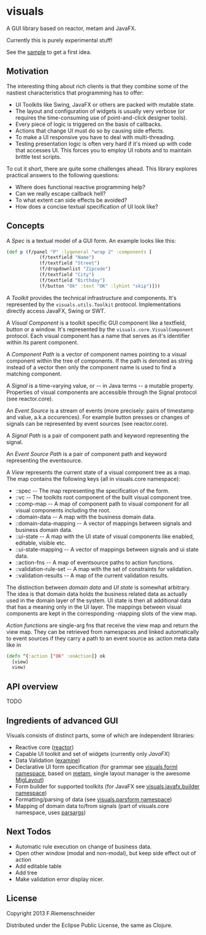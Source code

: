 # visuals

A GUI library based on reactor, metam and JavaFX.

Currently this is purely experimental stuff!

See the [sample](javafx/src/visuals/javafx/sample.clj) to get a first idea.


## Motivation

The interesting thing about rich clients is that they combine some of the nastiest
characteristics that programming has to offer:

 - UI Toolkits like Swing, JavaFX or others are packed with mutable state. 
 - The layout and configuration of widgets is usually very verbose (or requires
   the time-consuming use of point-and-click designer tools).
 - Every piece of logic is triggered on the basis of callbacks.
 - Actions that change UI must do so by causing side effects. 
 - To make a UI responsive you have to deal with multi-threading.
 - Testing presentation logic is often very hard if it's mixed up
   with code that accesses UI. This forces you to employ UI robots and to maintain 
   brittle test scripts.

To cut it short, there are quite some challenges ahead. This library explores practical
answers to the following questions:

 - Where does functional reactive programming help?
 - Can we really escape callback hell?
 - To what extent can side effects be avoided?
 - How does a concise textual specification of UI look like?
 

## Concepts

A *Spec* is a textual model of a GUI form. An example looks like this:

```clojure
(def p (f/panel "P" :lygeneral "wrap 2" :components [
            (f/textfield "Name")
            (f/textfield "Street")
            (f/dropdownlist "Zipcode")
            (f/textfield "City")
            (f/textfield "Birthday")
            (f/button "Ok" :text "OK" :lyhint "skip")]))
```

A *Toolkit* provides the technical infrastructure and components.
It's represented by the `visuals.utils.Toolkit` protocol. 
Implementations directly access JavaFX, Swing or SWT.

A *Visual Component* is a toolkit specific GUI component like a textfield, button or a window.
It's represented by the `visuals.core.VisualComponent` protocol. Each visual component has a name
that serves as it's identifier within its parent component.

A *Component Path* is a vector of component names pointing to a visual component within the tree of components. 
If the path is denoted as string instead of a vector then only the component name is used to find
a matching component.

A *Signal* is a time-varying value, or -- in Java terms -- a mutable property. Properties of
visual components are accessible through the Signal protocol (see reactor.core).

An *Event Source* is a stream of events (more precisely: pairs of timestamp and value, a.k.a occurences).
For example button presses or changes of signals can be represented by event sources (see reactor.core).

A *Signal Path* is a pair of component path and keyword representing the signal.

An *Event Source Path* is a pair of component path and keyword representing the eventsource.

A *View* represents the current state of a visual component tree as a map.
The map contains the following keys (all in visuals.core namespace):

 - ::spec -- The map representing the specification of the form.
 - ::vc -- The toolkits root component of the built visual component tree.
 - ::comp-map -- A map of component path to visual component for all visual components including the root.
 - ::domain-data -- A map with the business domain data.
 - ::domain-data-mapping -- A vector of mappings between signals and business domain data.
 - ::ui-state -- A map with the UI state of visual components like enabled, editable, visible etc.
 - ::ui-state-mapping -- A vector of mappings between signals and ui state data.
 - ::action-fns -- A map of eventsource paths to action functions.
 - ::validation-rule-set -- A map with the set of constraints for validation.
 - ::validation-results -- A map of the current validation results.

The distinction between *domain data* and *UI state* is somewhat arbitrary. The idea is that domain data
holds the business related data as actually used in the domain layer of the system. UI state is then
all additional data that has a meaning only in the UI layer. The mappings between visual components
are kept in the corresponding -mapping slots of the view map.

*Action functions* are single-arg fns that receive the view map and return the view map. They can be 
retrieved from namespaces and linked automatically to event sources if they carry a path to an event 
source as :action meta data like in 

```clojure
(defn ^{:action ["Ok" :onAction]} ok 
  [view] 
  view)
```

## API overview

TODO


## Ingredients of advanced GUI
Visuals consists of distinct parts, some of which are independent libraries:

 - Reactive core ([reactor](https://github.com/friemen/reactor))
 - Capable UI toolkit and set of widgets (currently only *JavaFX*)
 - Data Validation ([examine](https://github.com/friemen/examine))
 - Declarative UI form specification
   (for grammar see [visuals.forml namespace](core/src/visuals/forml.clj), 
   based on [metam](https://github.com/friemen/metam),
   single layout manager is the awesome [MigLayout](http://www.miglayout.com/whitepaper.html))
 - Form builder for supported toolkits 
   (for JavaFX see [visuals.javafx.builder namespace](javafx/src/visuals/javafx/builder.clj))
 - Formatting/parsing of data (see [visuals.parsform namespace](core/src/visuals/parsform.clj))
 - Mapping of domain data to/from signals 
   (part of visuals.core namespace, uses [parsargs](https://github.com/friemen/parsargs))


## Next Todos

 - Automatic rule execution on change of business data.
 - Open other window (modal and non-modal), but keep side effect out of action
 - Add editable table
 - Add tree
 - Make validation error display nicer.


## License

Copyright 2013 F.Riemenschneider

Distributed under the Eclipse Public License, the same as Clojure.
